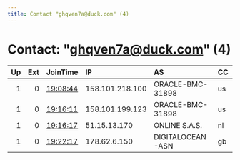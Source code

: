 ```yaml
---
title: Contact "ghqven7a@duck.com" (4)
---
```


# Contact: "ghqven7a@duck.com" (4)

|   Up |   Ext | JoinTime                                                                                              | IP              | AS               | CC   |   ORp |   Dirp | OS    | Version   | Nickname   |   eFamMembers |
|-----:|------:|:------------------------------------------------------------------------------------------------------|:----------------|:-----------------|:-----|------:|-------:|:------|:----------|:-----------|--------------:|
|    1 |     0 | [19:08:44](https://nusenu.github.io/OrNetStats/w/relay/F83C9A6B65EB4A92D8FF3B1378B96EC4584DA106.html) | 158.101.218.100 | ORACLE-BMC-31898 | us   |  9743 |      0 | Linux | 0.4.2.7   | rexum      |             1 |
|    1 |     0 | [19:16:11](https://nusenu.github.io/OrNetStats/w/relay/66AF3241BB66934E05865BDE509824E93C8256D3.html) | 158.101.199.123 | ORACLE-BMC-31898 | us   |  4643 |      0 | Linux | 0.4.2.7   | rexum3     |             1 |
|    1 |     0 | [19:16:17](https://nusenu.github.io/OrNetStats/w/relay/C54628FF0CE8A955343B6F3735D7DF04FB500BA2.html) | 51.15.13.170    | ONLINE S.A.S.    | nl   |  5937 |      0 | Linux | 0.4.2.7   | rexum2     |             1 |
|    1 |     0 | [19:22:17](https://nusenu.github.io/OrNetStats/w/relay/3201D25B2E1A71ADD30E3FC1AF6B047DFFDF7C99.html) | 178.62.6.150    | DIGITALOCEAN-ASN | gb   |  3894 |      0 | Linux | 0.4.2.7   | rexum4     |             1 |

